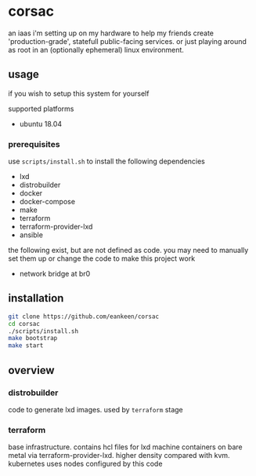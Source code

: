 # corsac

an iaas i'm setting up on my hardware to help my friends create 'production-grade', statefull public-facing services. or just playing around as root in an (optionally ephemeral) linux environment.

## usage

if you wish to setup this system for yourself

supported platforms

- ubuntu 18.04

### prerequisites

use `scripts/install.sh` to install the following dependencies

- lxd
- distrobuilder
- docker
- docker-compose
- make
- terraform
- terraform-provider-lxd
- ansible

the following exist, but are not defined as code. you may need to manually set them up or change the code to make this project work

- network bridge at br0

## installation

```sh
git clone https://github.com/eankeen/corsac
cd corsac
./scripts/install.sh
make bootstrap
make start
```

## overview

### distrobuilder

code to generate lxd images. used by `terraform` stage

### terraform

base infrastructure. contains hcl files for lxd machine containers on bare metal via terraform-provider-lxd. higher density compared with kvm. kubernetes uses nodes configured by this code
